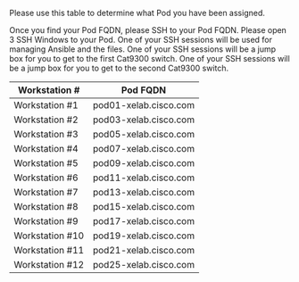 
Please use this table to determine what Pod you have been assigned. 

Once you find your Pod FQDN, please SSH to your Pod FQDN.
Please open 3 SSH Windows to  your Pod. 
One of your SSH sessions will be used for managing Ansible and the files. 
One of your SSH sessions will be a jump box for you to get to the first Cat9300 switch. 
One of your SSH sessions will be a jump box for you to get to the second Cat9300 switch.

| Workstation #  | Pod FQDN  |
| -------------- | ----------- |
| Workstation #1  | pod01-xelab.cisco.com   |
| Workstation #2  | pod03-xelab.cisco.com   |
| Workstation #3  | pod05-xelab.cisco.com   |
| Workstation #4  | pod07-xelab.cisco.com   |
| Workstation #5  | pod09-xelab.cisco.com   |
| Workstation #6  | pod11-xelab.cisco.com   |
| Workstation #7  | pod13-xelab.cisco.com   |
| Workstation #8  | pod15-xelab.cisco.com   |
| Workstation #9  | pod17-xelab.cisco.com   |
| Workstation #10  | pod19-xelab.cisco.com   |
| Workstation #11  | pod21-xelab.cisco.com   |
| Workstation #12  | pod25-xelab.cisco.com   |
